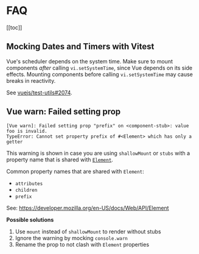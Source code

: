 # FAQ

[[toc]]

## Mocking Dates and Timers with Vitest

Vue's scheduler depends on the system time. Make sure to mount components
*after* calling `vi.setSystemTime`, since Vue depends on its side effects.
Mounting components before calling `vi.setSystemTime` may cause breaks in
reactivity.

See [vuejs/test-utils#2074](https://github.com/vuejs/test-utils/issues/2074).

## Vue warn: Failed setting prop

```
[Vue warn]: Failed setting prop "prefix" on <component-stub>: value foo is invalid.
TypeError: Cannot set property prefix of #<Element> which has only a getter
```

This warning is shown in case you are using `shallowMount` or `stubs` with a property name that is shared with [`Element`](https://developer.mozilla.org/en-US/docs/Web/API/Element).

Common property names that are shared with `Element`:
* `attributes`
* `children`
* `prefix`

See: https://developer.mozilla.org/en-US/docs/Web/API/Element

**Possible solutions**

1. Use `mount` instead of `shallowMount` to render without stubs
2. Ignore the warning by mocking `console.warn`
3. Rename the prop to not clash with `Element` properties

